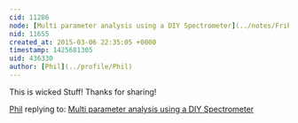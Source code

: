 ```yaml
---
cid: 11286
node: [Multi parameter analysis using a DIY Spectrometer](../notes/Frikkie/03-05-2015/multi-parameter-analysis-using-a-diy-spectrometer)
nid: 11655
created_at: 2015-03-06 22:35:05 +0000
timestamp: 1425681305
uid: 436330
author: [Phil](../profile/Phil)
---
```


This is wicked Stuff! Thanks for sharing!

[Phil](../profile/Phil) replying to: [Multi parameter analysis using a DIY Spectrometer](../notes/Frikkie/03-05-2015/multi-parameter-analysis-using-a-diy-spectrometer)

